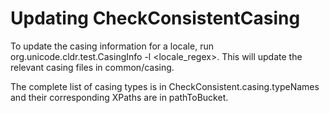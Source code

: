 # Updating CheckConsistentCasing

To update the casing information for a locale, run
org.unicode.cldr.test.CasingInfo -l <locale_regex>. This will update the
relevant casing files in common/casing.

The complete list of casing types is in CheckConsistent.casing.typeNames and
their corresponding XPaths are in pathToBucket.
